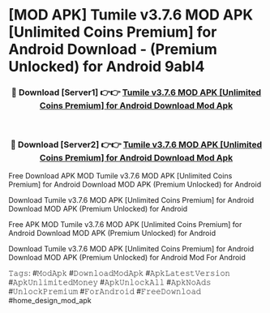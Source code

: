 # [MOD APK] Tumile v3.7.6 MOD APK [Unlimited Coins Premium] for Android Download - (Premium Unlocked) for Android 9abl4



<div align="center">
<h3>🔴 Download [Server1] 👉👉 <a href="https://momento.my/?title=Tumile_v3.7.6_MOD_APK_[Unlimited_Coins_Premium]_for_Android_Download">Tumile v3.7.6 MOD APK [Unlimited Coins Premium] for Android Download Mod Apk</a></h3><br>

<h3>🔴 Download [Server2] 👉👉 <a href="https://momento.my/?title=Tumile_v3.7.6_MOD_APK_[Unlimited_Coins_Premium]_for_Android_Download">Tumile v3.7.6 MOD APK [Unlimited Coins Premium] for Android Download Mod Apk</a></h3>
</div>



Free Download APK MOD Tumile v3.7.6 MOD APK [Unlimited Coins Premium] for Android Download MOD APK (Premium Unlocked) for Android

Download Tumile v3.7.6 MOD APK [Unlimited Coins Premium] for Android Download MOD APK (Premium Unlocked) for Android

Free APK MOD Tumile v3.7.6 MOD APK [Unlimited Coins Premium] for Android Download MOD APK (Premium Unlocked) for Android

Download Tumile v3.7.6 MOD APK [Unlimited Coins Premium] for Android Download MOD APK (Premium Unlocked) for Android Mod For Android

𝚃𝚊𝚐𝚜: #𝙼𝚘𝚍𝙰𝚙𝚔 #𝙳𝚘𝚠𝚗𝚕𝚘𝚊𝚍𝙼𝚘𝚍𝙰𝚙𝚔 #𝙰𝚙𝚔𝙻𝚊𝚝𝚎𝚜𝚝𝚅𝚎𝚛𝚜𝚒𝚘𝚗 #𝙰𝚙𝚔𝚄𝚗𝚕𝚒𝚖𝚒𝚝𝚎𝚍𝙼𝚘𝚗𝚎𝚢 #𝙰𝚙𝚔𝚄𝚗𝚕𝚘𝚌𝚔𝙰𝚕𝚕 #𝙰𝚙𝚔𝙽𝚘𝙰𝚍𝚜 #𝚄𝚗𝚕𝚘𝚌𝚔𝙿𝚛𝚎𝚖𝚒𝚞𝚖 #𝙵𝚘𝚛𝙰𝚗𝚍𝚛𝚘𝚒𝚍 #𝙵𝚛𝚎𝚎𝙳𝚘𝚠𝚗𝚕𝚘𝚊𝚍 #home_design_mod_apk
